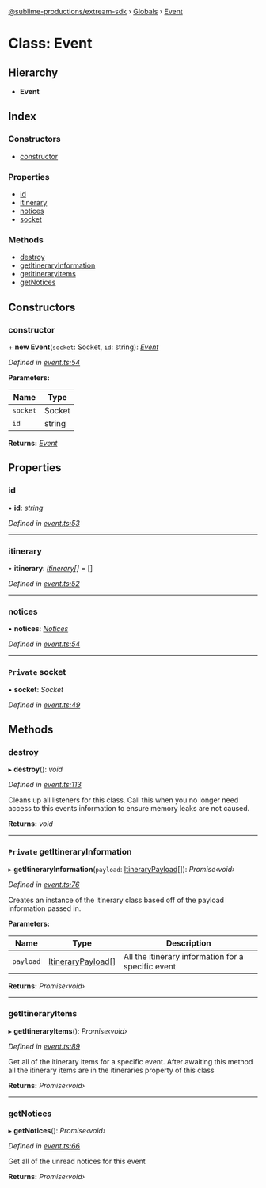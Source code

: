[@sublime-productions/extream-sdk](../README.md) › [Globals](../globals.md) › [Event](event.md)

# Class: Event

## Hierarchy

* **Event**

## Index

### Constructors

* [constructor](event.md#constructor)

### Properties

* [id](event.md#id)
* [itinerary](event.md#itinerary)
* [notices](event.md#notices)
* [socket](event.md#private-socket)

### Methods

* [destroy](event.md#destroy)
* [getItineraryInformation](event.md#private-getitineraryinformation)
* [getItineraryItems](event.md#getitineraryitems)
* [getNotices](event.md#getnotices)

## Constructors

###  constructor

\+ **new Event**(`socket`: Socket, `id`: string): *[Event](event.md)*

*Defined in [event.ts:54](https://github.com/Extream-SaaS/ex-sdk/blob/be861a6/src/event.ts#L54)*

**Parameters:**

Name | Type |
------ | ------ |
`socket` | Socket |
`id` | string |

**Returns:** *[Event](event.md)*

## Properties

###  id

• **id**: *string*

*Defined in [event.ts:53](https://github.com/Extream-SaaS/ex-sdk/blob/be861a6/src/event.ts#L53)*

___

###  itinerary

• **itinerary**: *[Itinerary](itinerary.md)[]* = []

*Defined in [event.ts:52](https://github.com/Extream-SaaS/ex-sdk/blob/be861a6/src/event.ts#L52)*

___

###  notices

• **notices**: *[Notices](notices.md)*

*Defined in [event.ts:54](https://github.com/Extream-SaaS/ex-sdk/blob/be861a6/src/event.ts#L54)*

___

### `Private` socket

• **socket**: *Socket*

*Defined in [event.ts:49](https://github.com/Extream-SaaS/ex-sdk/blob/be861a6/src/event.ts#L49)*

## Methods

###  destroy

▸ **destroy**(): *void*

*Defined in [event.ts:113](https://github.com/Extream-SaaS/ex-sdk/blob/be861a6/src/event.ts#L113)*

Cleans up all listeners for this class. Call this when you no longer need access to this events information to ensure memory leaks are not caused.

**Returns:** *void*

___

### `Private` getItineraryInformation

▸ **getItineraryInformation**(`payload`: [ItineraryPayload](../interfaces/itinerarypayload.md)[]): *Promise‹void›*

*Defined in [event.ts:76](https://github.com/Extream-SaaS/ex-sdk/blob/be861a6/src/event.ts#L76)*

Creates an instance of the itinerary class based off of the payload information passed in.

**Parameters:**

Name | Type | Description |
------ | ------ | ------ |
`payload` | [ItineraryPayload](../interfaces/itinerarypayload.md)[] | All the itinerary information for a specific event  |

**Returns:** *Promise‹void›*

___

###  getItineraryItems

▸ **getItineraryItems**(): *Promise‹void›*

*Defined in [event.ts:89](https://github.com/Extream-SaaS/ex-sdk/blob/be861a6/src/event.ts#L89)*

Get all of the itinerary items for a specific event. After awaiting this method all the itinerary items are in the itineraries property of this class

**Returns:** *Promise‹void›*

___

###  getNotices

▸ **getNotices**(): *Promise‹void›*

*Defined in [event.ts:66](https://github.com/Extream-SaaS/ex-sdk/blob/be861a6/src/event.ts#L66)*

Get all of the unread notices for this event

**Returns:** *Promise‹void›*
